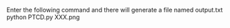 Enter the following command and there will generate a file named output.txt
  python PTCD.py XXX.png 
